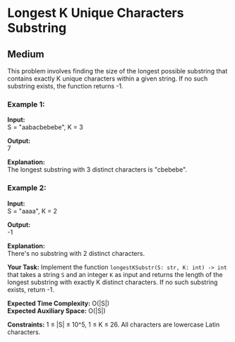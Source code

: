 <!DOCTYPE html>
<html>
<head>
    <title>Longest K Unique Characters Substring</title>
</head>
<body>
    <h1>Longest K Unique Characters Substring</h1>
    <h2>Medium</h2>
    <p>This problem involves finding the size of the longest possible substring that contains exactly K unique characters within a given string. If no such substring exists, the function returns -1.</p>
    <h3>Example 1:</h3>
    <p><strong>Input:</strong><br>S = "aabacbebebe", K = 3</p>
    <p><strong>Output:</strong><br>7</p>
    <p><strong>Explanation:</strong><br>The longest substring with 3 distinct characters is "cbebebe".</p>
    <h3>Example 2:</h3>
    <p><strong>Input:</strong><br>S = "aaaa", K = 2</p>
    <p><strong>Output:</strong><br>-1</p>
    <p><strong>Explanation:</strong><br>There's no substring with 2 distinct characters.</p>
    <p><strong>Your Task:</strong> Implement the function <code>longestKSubstr(S: str, K: int) -&gt; int</code> that takes a string <code>S</code> and an integer <code>K</code> as input and returns the length of the longest substring with exactly K distinct characters. If no such substring exists, return -1.</p>
    <p><strong>Expected Time Complexity:</strong> O(|S|)<br><strong>Expected Auxiliary Space:</strong> O(|S|)</p>
    <p><strong>Constraints:</strong> 1 ≤ |S| ≤ 10^5, 1 ≤ K ≤ 26. All characters are lowercase Latin characters.</p>
</body>
</html>
